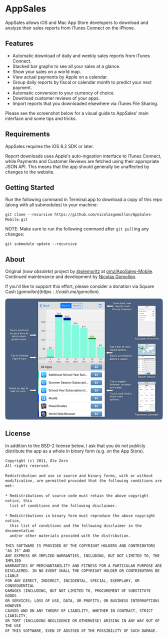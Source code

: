 # AppSales

AppSales allows iOS and Mac App Store developers to download and analyze their sales reports from iTunes Connect on the iPhone.

## Features

* Automatic download of daily and weekly sales reports from iTunes Connect.
* Stacked bar graphs to see all your sales at a glance.
* Show your sales on a world map.
* View actual payments by Apple on a calendar.
* Group daily reports by fiscal or calendar month to predict your next payment.
* Automatic conversion to your currency of choice.
* Download customer reviews of your apps.
* Import reports that you downloaded elsewhere via iTunes File Sharing.

Please see the screenshot below for a visual guide to AppSales' main interface and some tips and tricks.

## Requirements

AppSales requires the iOS 8.2 SDK or later.

Report downloads uses Apple's auto-ingestion interface to iTunes Connect, while Payments and Customer Reviews are fetched using their appropriate JSON API. This means that the app should generally be unaffected by changes to the website.

## Getting Started

Run the following command in Terminal.app to download a copy of this repo (along with all submodules) to your machine:

```
git clone --recursive https://github.com/nicolasgomollon/AppSales-Mobile.git
```

NOTE: Make sure to run the following command after `git pull`ing any changes:

```
git submodule update --recursive
```

## About

Original _(now obsolete)_ project by [@olemoritz](https://twitter.com/olemoritz) at [omz/AppSales-Mobile](https://github.com/omz/AppSales-Mobile). Continued maintenance and development by [Nicolas Gomollon](https://nicolas.gomollon.me/).

If you'd like to support this effort, please consider a donation via Square Cash [$gomollon](https://cash.me/$gomollon).

![AppSales Screenshot](Screenshot.png?raw=true)

## License

In addition to the BSD-2 license below, I ask that you do not publicly distribute the app as a whole in binary form (e.g. on the App Store).

    Copyright (c) 2011, Ole Zorn
    All rights reserved.

    Redistribution and use in source and binary forms, with or without
    modification, are permitted provided that the following conditions are met:

    * Redistributions of source code must retain the above copyright notice, this
      list of conditions and the following disclaimer.

    * Redistributions in binary form must reproduce the above copyright notice,
      this list of conditions and the following disclaimer in the documentation
      and/or other materials provided with the distribution.

    THIS SOFTWARE IS PROVIDED BY THE COPYRIGHT HOLDERS AND CONTRIBUTORS "AS IS" AND
    ANY EXPRESS OR IMPLIED WARRANTIES, INCLUDING, BUT NOT LIMITED TO, THE IMPLIED
    WARRANTIES OF MERCHANTABILITY AND FITNESS FOR A PARTICULAR PURPOSE ARE
    DISCLAIMED. IN NO EVENT SHALL THE COPYRIGHT HOLDER OR CONTRIBUTORS BE LIABLE
    FOR ANY DIRECT, INDIRECT, INCIDENTAL, SPECIAL, EXEMPLARY, OR CONSEQUENTIAL
    DAMAGES (INCLUDING, BUT NOT LIMITED TO, PROCUREMENT OF SUBSTITUTE GOODS
    OR SERVICES; LOSS OF USE, DATA, OR PROFITS; OR BUSINESS INTERRUPTION) HOWEVER
    CAUSED AND ON ANY THEORY OF LIABILITY, WHETHER IN CONTRACT, STRICT LIABILITY,
    OR TORT (INCLUDING NEGLIGENCE OR OTHERWISE) ARISING IN ANY WAY OUT OF THE USE
    OF THIS SOFTWARE, EVEN IF ADVISED OF THE POSSIBILITY OF SUCH DAMAGE.
